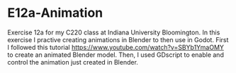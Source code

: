 # E12a-Animation

Exercise 12a for my C220 class at Indiana University Bloomington. In this exercise I practive creating animations in Blender to then use in Godot. First I followed this tutorial https://www.youtube.com/watch?v=SBYb1YmaOMY to create an animated Blender model. Then, I used GDscript to enable and control the animation just created in Blender.
